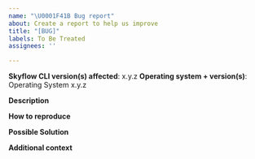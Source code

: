```yaml
---
name: "\U0001F41B Bug report"
about: Create a report to help us improve
title: "[BUG]"
labels: To Be Treated
assignees: ''

---
```


**Skyflow CLI version(s) affected**: x.y.z
**Operating system + version(s)**: Operating System x.y.z

**Description**  
<!-- A clear and concise description of the problem. -->

**How to reproduce**  
<!-- If is usage issue just type what you done to get the problem else paste your code and/or config needed to reproduce the problem. -->

**Possible Solution**  
<!--- Optional: only if you have suggestions on a fix/reason for the bug -->

**Additional context**  
<!-- Optional: any other context about the problem: log messages, screenshots, etc. -->
